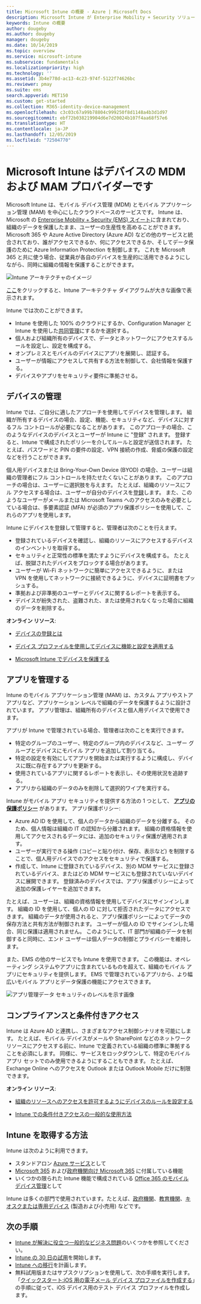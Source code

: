 ```yaml
---
title: Microsoft Intune の概要 - Azure | Microsoft Docs
description: Microsoft Intune が Enterprise Mobility + Security ソリューションのモバイル デバイス管理 (MDM) とモバイル アプリ管理 (MAM) コンポーネントとしてどのように機能するか、およびそれが会社のデータを保護するしくみについて説明します。
keywords: Intune の概要
author: dougeby
ms.author: dougeby
manager: dougeby
ms.date: 10/14/2019
ms.topic: overview
ms.service: microsoft-intune
ms.subservice: fundamentals
ms.localizationpriority: high
ms.technology: ''
ms.assetid: 3b4e778d-ac13-4c23-974f-5122f74626bc
ms.reviewer: pmay
ms.suite: ems
search.appverid: MET150
ms.custom: get-started
ms.collection: M365-identity-device-management
ms.openlocfilehash: c3c03c67a99b78804c999250f8d1148a4b3d1d97
ms.sourcegitcommit: ebf72b038219904d6e7d20024b107f4aa68f57e6
ms.translationtype: HT
ms.contentlocale: ja-JP
ms.lasthandoff: 12/05/2019
ms.locfileid: "72504770"
---
```

# <a name="microsoft-intune-is-an-mdm-and-mam-provider-for-your-devices"></a>Microsoft Intune はデバイスの MDM および MAM プロバイダーです

Microsoft Intune は、モバイル デバイス管理 (MDM) とモバイル アプリケーション管理 (MAM) を中心にしたクラウドベースのサービスです。 Intune は、Microsoft の [Enterprise Mobility + Security (EMS) スイート](https://www.microsoft.com/microsoft-365/enterprise-mobility-security)に含まれており、組織のデータを保護したまま、ユーザーの生産性を高めることができます。 Microsoft 365 や Azure Active Directory (Azure AD) などの他のサービスと統合されており、誰がアクセスできるか、何にアクセスできるか、そしてデータ保護のために Azure Information Protection を制御します。 これを Microsoft 365 と共に使う場合、従業員が各自のデバイスを生産的に活用できるようにしながら、同時に組織の情報を保護することができます。

![Intune アーキテクチャのイメージ](./media/what-is-intune/intunearch_sm.png)

[ここ](./media/what-is-intune/intunearchitecture.svg)をクリックすると、Intune アーキテクチャ ダイアグラムが大きな画像で表示されます。

Intune では次のことができます。

- Intune を使用した 100% のクラウドにするか、Configuration Manager と Intune を使用した[共同管理](https://docs.microsoft.com/sccm/comanage/overview)にするかを選択する。
- 個人および組織所有のデバイスで、データとネットワークにアクセスするルールを設定し、設定を構成する。
- オンプレミスとモバイルのデバイスにアプリを展開し、認証する。
- ユーザーが情報にアクセスして共有する方法を制御して、会社情報を保護する。
- デバイスやアプリをセキュリティ要件に準拠させる。

## <a name="manage-devices"></a>デバイスの管理

Intune では、ご自分に適したアプローチを使用してデバイスを管理します。 組織が所有するデバイスの場合、設定、機能、セキュリティなど、デバイスに対するフル コントロールが必要になることがあります。 このアプローチの場合、このようなデバイスのデバイスとユーザーが Intune に "登録" されます。 登録すると、Intune で構成されたポリシーを介してルールと設定が送信されます。 たとえば、パスワードと PIN の要件の設定、VPN 接続の作成、脅威の保護の設定などを行うことができます。

個人用デバイスまたは Bring-Your-Own Device (BYOD) の場合、ユーザーは組織の管理者にフル コントロールを持たせたくないことがあります。 このアプローチの場合は、ユーザーに選択肢を与えます。 たとえば、組織のリソースにフル アクセスする場合は、ユーザーが自分のデバイスを[登録](../enrollment/device-enrollment.md)します。 また、このようなユーザーがメールまたは Microsoft Teams へのアクセスのみを必要としている場合は、多要素認証 (MFA) が必須のアプリ保護ポリシーを使用して、これらのアプリを使用します。

Intune にデバイスを登録して管理すると、管理者は次のことを行えます。

- 登録されているデバイスを確認し、組織のリソースにアクセスするデバイスのインベントリを取得する。
- セキュリティと正常性の標準を満たすようにデバイスを構成する。 たとえば、脱獄されたデバイスをブロックする場合があります。
- ユーザーが Wi-Fi ネットワークに簡単にアクセスできるように、または VPN を使用してネットワークに接続できるように、デバイスに証明書をプッシュする。
- 準拠および非準拠のユーザーとデバイスに関するレポートを表示する。
- デバイスが紛失された、盗難された、または使用されなくなった場合に組織のデータを削除する。

**オンライン リソース**:

- [デバイスの登録とは](../enrollment/device-enrollment.md)

- [デバイス プロファイルを使用してデバイスに機能と設定を適用する](../configuration/device-profiles.md)

- [Microsoft Intune でデバイスを保護する](../protect/device-protect.md)

## <a name="manage-apps"></a>アプリを管理する

Intune のモバイル アプリケーション管理 (MAM) は、カスタム アプリやストア アプリなど、アプリケーション レベルで組織のデータを保護するように設計されています。 アプリ管理は、組織所有のデバイスと個人用デバイスで使用できます。

アプリが Intune で管理されている場合、管理者は次のことを実行できます。

- 特定のグループのユーザー、特定のグループ内のデバイスなど、ユーザー グループとデバイスにモバイル アプリを追加して割り当てる。
- 特定の設定を有効にしてアプリを開始または実行するように構成し、デバイスに既に存在するアプリを更新する。
- 使用されているアプリに関するレポートを表示し、その使用状況を追跡する。
- アプリから組織のデータのみを削除して選択的ワイプを実行する。

Intune がモバイル アプリ セキュリティを提供する方法の 1 つとして、 **[アプリの保護ポリシー](../apps/app-protection-policy.md)** があります。 アプリ保護ポリシー:

- Azure AD ID を使用して、個人のデータから組織のデータを分離する。 そのため、個人情報は組織の IT の認知から分離されます。 組織の資格情報を使用してアクセスされるデータには、追加のセキュリティ保護が適用されます。
- ユーザーが実行できる操作 (コピーと貼り付け、保存、表示など) を制限することで、個人用デバイスでのアクセスをセキュリティで保護する。
- 作成して、Intune に登録されているデバイス、別の MDM サービスに登録されているデバイス、またはどの MDM サービスにも登録されていないデバイスに展開できます。 登録済みのデバイスでは、アプリ保護ポリシーによって追加の保護レイヤーを追加できます。

たとえば、ユーザーは、組織の資格情報を使用してデバイスにサインインします。 組織の ID を使用して、個人の ID に対して拒否されたデータにアクセスできます。 組織のデータが使用されると、アプリ保護ポリシーによってデータの保存方法と共有方法が制御されます。 ユーザーが個人の ID でサインインした場合、同じ保護は適用されません。 このようにして、IT 部門が組織のデータを制御すると同時に、エンド ユーザーは個人データの制御とプライバシーを維持します。

また、EMS の他のサービスでも Intune を使用できます。 この機能は、オペレーティング システムやアプリに含まれているものを超えて、組織のモバイル アプリにセキュリティを提供します。 EMS で管理されているアプリから、より幅広いモバイル アプリとデータ保護の機能にアクセスできます。

![アプリ管理データ セキュリティのレベルを示す画像](./media/what-is-intune/managing-mobile-apps.png)

## <a name="compliance-and-conditional-access"></a>コンプライアンスと条件付きアクセス

Intune は Azure AD と連携し、さまざまなアクセス制御シナリオを可能にします。 たとえば、モバイル デバイスがメールや SharePoint などのネットワーク リソースにアクセスする前に、Intune で定義されている組織の標準に準拠することを必須にします。 同様に、サービスをロックダウンして、特定のモバイル アプリ セットでのみ使用できるようにすることもできます。 たとえば、Exchange Online へのアクセスを Outlook または Outlook Mobile だけに制限できます。

**オンライン リソース**:

- [組織のリソースへのアクセスを許可するようにデバイスのルールを設定する](../protect/device-compliance-get-started.md)

- [Intune での条件付きアクセスの一般的な使用方法](../protect/conditional-access-intune-common-ways-use.md)

## <a name="how-to-get-intune"></a>Intune を取得する方法

Intune は次のように利用できます。

- スタンドアロン [Azure サービス](https://go.microsoft.com/fwlink/?linkid=2090973)として
- [Microsoft 365](https://www.microsoft.com/microsoft-365/enterprise-mobility-security/microsoft-intune) および[政府機関向け Microsoft 365](https://www.microsoft.com/microsoft-365/government) に付属している機能
- いくつかの限られた Intune 機能で構成されている [Office 365 のモバイル デバイス管理](https://support.office.com/article/choose-between-mdm-for-office-365-and-microsoft-intune-c93d9ab9-efb2-4349-9b93-30c30562ee22)として

Intune は多くの部門で使用されています。たとえば、[政府機関](https://docs.microsoft.com/enterprise-mobility-security/solutions/ems-govt-service-description)、[教育機関](https://www.microsoft.com/en-us/education/intune)、[キオスクまたは専用デバイス](../configuration/kiosk-settings.md) (製造および小売用) などです。

## <a name="next-steps"></a>次の手順

- [Intune が解決に役立つ一般的なビジネス問題](https://docs.microsoft.com/intune/common-scenarios)のいくつかを参照してください。
- [Intune の 30 日の試用](free-trial-sign-up.md)を開始します。
- [Intune への移行](migration-guide.md)を計画します。
- 無料試用版またはサブスクリプションを使用して、次の手順を実行します。「[クイックスタート:iOS 用の電子メール デバイス プロファイルを作成する](../configuration/quickstart-email-profile.md)」の手順に従って、iOS デバイス用のテスト デバイス プロファイルを作成します。
